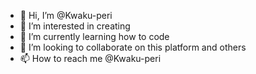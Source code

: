 - 👋 Hi, I’m @Kwaku-peri
- 👀 I’m interested in creating 
- 🌱 I’m currently learning how to code
- 💞️ I’m looking to collaborate on this platform and others 
- 📫 How to reach me @Kwaku-peri 

<!---
Kwaku-peri/Kwaku-peri is a ✨ special ✨ repository because its `README.md` (this file) appears on your GitHub profile.
You can click the Preview link to take a look at your changes.
--->
